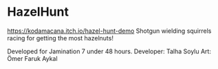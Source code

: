 # HazelHunt
https://kodamacana.itch.io/hazel-hunt-demo
Shotgun wielding squirrels racing for getting the most hazelnuts! 

Developed for Jamination 7 under 48 hours. 
Developer: Talha Soylu
Art: Ömer Faruk Aykal
